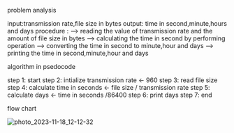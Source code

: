 problem analysis

input:transmission rate,file size in bytes
output: time in second,minute,hours and days
procedure : 
--> reading the value of transmission rate and the amount of file size in bytes 
--> calculating the time in second by performing operation
--> converting the time in second to minute,hour and days
--> printing the time in second,minute,hour and days 

algorithm in psedocode

step 1: start 
step 2: intialize transmission rate <- 960 
step 3: read file size 
step 4: calculate time in seconds <- file size / transmission rate 
step 5: calculate days <- time in seconds /86400 step 
6: print days 
step 7: end

flow chart

![photo_2023-11-18_12-12-32](https://github.com/SWEG-2015EC-Batch/Akir-Coders/assets/149458119/9eb3c93b-a568-40d0-a50c-78376b3f7653)
